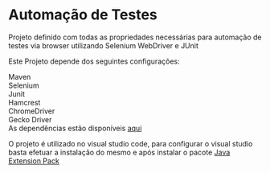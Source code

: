 # Automação de Testes
Projeto definido com todas as propriedades necessárias para automação de testes via browser utilizando Selenium WebDriver e JUnit

Este Projeto depende dos seguintes configurações:

Maven<br>
Selenium<br>
Junit<br>
Hamcrest<br>
ChromeDriver<br>
Gecko Driver<br>
As dependências estão disponíveis <a href="https://1drv.ms/f/s!Ao4mka3vRXBHhqUieWxOF2EvfESftg" target="_blank">aqui</a> 

<p>O projeto é utilizado no visual studio code, para configurar o visual studio basta efetuar a instalação do mesmo e após instalar o pacote <a href="https://1drv.ms/f/s!Ao4mka3vRXBHhqUieWxOF2EvfESftg" target="_blank">Java Extension Pack</a> 
